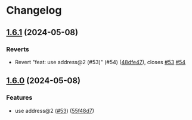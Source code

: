 # Changelog

## [1.6.1](https://github.com/node-modules/detect-port/compare/v1.6.0...v1.6.1) (2024-05-08)


### Reverts

* Revert "feat: use address@2 (#53)" (#54) ([48dfe47](https://github.com/node-modules/detect-port/commit/48dfe47d63f137b05f6a540ccfc0f0fa133a847a)), closes [#53](https://github.com/node-modules/detect-port/issues/53) [#54](https://github.com/node-modules/detect-port/issues/54)

## [1.6.0](https://github.com/node-modules/detect-port/compare/v1.5.1...v1.6.0) (2024-05-08)


### Features

* use address@2 ([#53](https://github.com/node-modules/detect-port/issues/53)) ([55f48d7](https://github.com/node-modules/detect-port/commit/55f48d755f3c8b480d4e4ce1065abc1c8e3c5a19))
